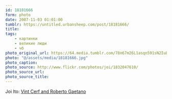 ```yaml
---
id: 18181666
form: photo
date: 2007-11-03 01:01:00
tumblr: https://untitled.urbansheep.com/post/18181666/
title:
tags:
    - картинки
    - великие люди
    - чб
photo_original_url: https://64.media.tumblr.com/78n67m26L1asqn591sN2IuBc_500.jpg
photo: "@/assets/media/18181666.jpg"
photo_caption:
photo_source: http://www.flickr.com/photos/joi/1832047610/
photo_source_url:
photo_source_title:
---
```


<p>Joi Ito: <a href="http://www.flickr.com/photos/joi/1832047610/">Vint Cerf and Roberto Gaetano</a></p>
